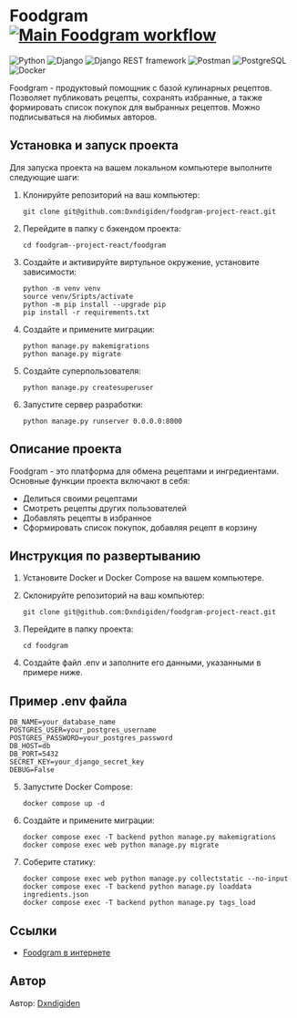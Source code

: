 # Foodgram [![Main Foodgram workflow](https://github.com/dxndigiden/foodgram-project-react/actions/workflows/main.yml/badge.svg)](https://github.com/dxndigiden/foodgram-project-react/actions/workflows/main.yml)
![Python](https://img.shields.io/badge/-Python-3776AB?style=flat&logo=python&logoColor=white)
![Django](https://img.shields.io/badge/-Django-092E20?style=flat&logo=django&logoColor=white)
![Django REST framework](https://img.shields.io/badge/-Django%20REST%20framework-ff9900?style=flat&logo=django&logoColor=white)
![Postman](https://img.shields.io/badge/-Postman-FF6C37?style=flat&logo=postman&logoColor=white)
![PostgreSQL](https://img.shields.io/badge/-PostgreSQL-336791?style=flat&logo=postgresql&logoColor=white)
![Docker](https://img.shields.io/badge/-Docker-2496ED?style=flat&logo=docker&logoColor=white)

Foodgram - продуктовый помощник с базой кулинарных рецептов. Позволяет публиковать рецепты, сохранять избранные, а также формировать список покупок для выбранных рецептов. Можно подписываться на любимых авторов.


## Установка и запуск проекта

Для запуска проекта на вашем локальном компьютере выполните следующие шаги:

1. Клонируйте репозиторий на ваш компьютер:

    ```
    git clone git@github.com:Dxndigiden/foodgram-project-react.git
    ```

2. Перейдите в папку с бэкендом проекта:

    ```
    cd foodgram--project-react/foodgram
    ```

3. Создайте и активируйте виртульное окружение, установите зависимости:

    ```
    python -m venv venv
    source venv/Sripts/activate
    python -m pip install --upgrade pip
    pip install -r requirements.txt
    ```

4. Создайте и примените миграции:

    ```
    python manage.py makemigrations
    python manage.py migrate
    ```

5. Создайте суперпользователя:

    ```
    python manage.py createsuperuser
    ```

6. Запустите сервер разработки:

    ```
    python manage.py runserver 0.0.0.0:8000
    ```


## Описание проекта

Foodgram - это платформа для обмена рецептами и ингредиентами. Основные функции проекта включают в себя:

- Делиться своими рецептами
- Смотреть рецепты других пользователей
- Добавлять рецепты в избранное
- Сформировать список покупок, добавляя рецепт в корзину

## Инструкция по развертыванию

1. Установите Docker и Docker Compose на вашем компьютере.
2. Склонируйте репозиторий на ваш компьютер:

    ```
    git clone git@github.com:Dxndigiden/foodgram-project-react.git
    ```

3. Перейдите в папку проекта:

    ```
    cd foodgram
    ```

4. Создайте файл .env и заполните его данными, указанными в примере ниже.

## Пример .env файла

```
DB_NAME=your_database_name
POSTGRES_USER=your_postgres_username
POSTGRES_PASSWORD=your_postgres_password
DB_HOST=db
DB_PORT=5432
SECRET_KEY=your_django_secret_key
DEBUG=False
```

5. Запустите Docker Compose:

    ```
    docker compose up -d
    ```

6. Создайте и примените миграции:

    ```
    docker compose exec -T backend python manage.py makemigrations
    docker compose exec web python manage.py migrate
    ```

7. Соберите статику:

    ```
    docker compose exec web python manage.py collectstatic --no-input
    docker compose exec -T backend python manage.py loaddata ingredients.json
    docker compose exec -T backend python manage.py tags_load
    ```


## Ссылки

- [Foodgram в интернете](https://foodgrambydxn.ddns.net)

## Автор

Автор: [Dxndigiden](https://github.com/dxndigiden)
